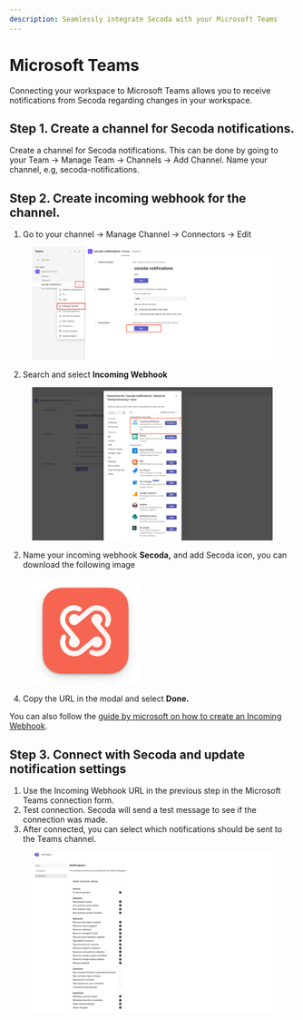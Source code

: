 ```yaml
---
description: Seamlessly integrate Secoda with your Microsoft Teams
---
```


# Microsoft Teams

Connecting your workspace to Microsoft Teams allows you to receive notifications from Secoda regarding changes in your workspace.&#x20;

## Step 1. Create a channel for Secoda notifications.

Create a channel for Secoda notifications. This can be done by going to your Team -> Manage Team -> Channels -> Add Channel. Name your channel, e.g, secoda-notifications.&#x20;

## Step 2. Create incoming webhook for the channel.

1. Go to your channel -> Manage Channel -> Connectors -> Edit

<figure><img src="https://raw.githubusercontent.com/secoda/gitbook/master/.gitbook/assets/image (15).png" alt=""><figcaption></figcaption></figure>

2. Search and select **Incoming Webhook**

<figure><img src="https://raw.githubusercontent.com/secoda/gitbook/master/.gitbook/assets/image (18).png" alt=""><figcaption></figcaption></figure>

2. Name your incoming webhook **Secoda,** and add Secoda icon, you can download the following image

<figure><img src="https://raw.githubusercontent.com/secoda/gitbook/master/.gitbook/assets/secoda-app-icon.png" alt="" width="188"><figcaption></figcaption></figure>

4. Copy the URL in the modal and select **Done.**

You can also follow the [guide by microsoft on how to create an Incoming Webhook](https://learn.microsoft.com/en-us/microsoftteams/platform/webhooks-and-connectors/how-to/add-incoming-webhook).

## Step 3. Connect with Secoda and update notification settings

1. Use the Incoming Webhook URL in the previous step in the Microsoft Teams connection form.
2. Test connection. Secoda will send a test message to see if the connection was made.
3. After connected, you can select which notifications should be sent to the Teams channel.

<figure><img src="https://raw.githubusercontent.com/secoda/gitbook/master/.gitbook/assets/image (17).png" alt=""><figcaption></figcaption></figure>
